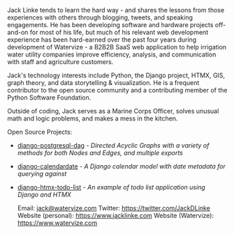 Jack Linke tends to learn the hard way - and shares the lessons from those experiences with others through blogging, tweets, and speaking engagements. He has been developing software and hardware projects off-and-on for most of his life, but much of his relevant web development experience has been hard-earned over the past four years during development of Watervize - a B2B2B SaaS web application to help irrigation water utility companies improve efficiency, analysis, and communication with staff and agriculture customers.

Jack's technology interests include Python, the Django project, HTMX, GIS, graph theory, and data storytelling & visualization. He is a frequent contributor to the open source community and a contributing member of the Python Software Foundation.

Outside of coding, Jack serves as a Marine Corps Officer, solves unusual math and logic problems, and makes a mess in the kitchen.

Open Source Projects:

- [django-postgresql-dag](https://github.com/OmenApps/django-postgresql-dag) - *Directed Acyclic Graphs with a variety of methods for both Nodes and Edges, and multiple exports*
- [django-calendardate](https://github.com/OmenApps/django-calendardate) - *A Django calendar model with date metadata for querying against*
- [django-htmx-todo-list](https://github.com/jacklinke/django-htmx-todo-list) - *An example of todo list application using Django and HTMX*


    Email: jack@watervize.com
    Twitter: https://twitter.com/JackDLinke
    Website (personal): https://www.jacklinke.com
    Website (Watervize): https://www.watervize.com
